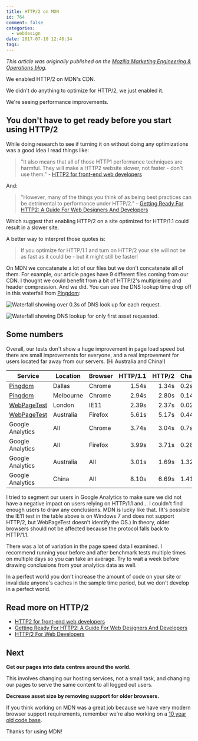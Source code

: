 ```yaml
---
title: HTTP/2 on MDN
id: 764
comment: false
categories:
  - webdesign
date: 2017-07-10 12:46:34
tags:
---
```


_This article was originally published on the [Mozilla Marketing Engineering & Operations blog](https://mozilla.github.io/meao/2017/06/26/http2/)._

We enabled HTTP/2 on MDN's CDN.

We didn't do anything to optimize for HTTP/2, we just enabled it.

We're seeing performance improvements.

## You don't have to get ready before you start using HTTP/2

While doing research to see if turning it on without doing any optimizations was a good idea I read things like:

> "It also means that all of those HTTP1 performance techniques are harmful.  They will make a HTTP2 website slower, not faster - don't use them." - [HTTP2 for front-end web developers](https://mattwilcox.net/web-development/http2-for-front-end-web-developers)

And:

> "However, many of the things you think of as being best practices can be detrimental to performance under HTTP/2." - [Getting Ready For HTTP2: A Guide For Web Designers And Developers](https://www.smashingmagazine.com/2016/02/getting-ready-for-http2/)

Which suggest that enabling HTTP/2 on a site optimized for HTTP/1.1 could result in a slower site.

A better way to interpret those quotes is:

> If you optimize for HTTP/1.1 and turn on HTTP/2 your site will not be as fast as it could be - but it might still be faster!

On MDN we concatenate a lot of our files but we don't concatenate all of them. For example, our article pages have 9 different files coming from our CDN. I thought we could benefit from a bit of HTTP/2's multiplexing and header compression. And we did. You can see the DNS lookup time drop off in this waterfall from [Pingdom](https://tools.pingdom.com/):

![Waterfall showing over 0.3s of DNS look up for each request.](http://stephaniehobson.ca/wordpress/wp-content/uploads/2017/07/waterfall_before.png)

![Waterfall showing DNS lookup for only first asset requested.](http://stephaniehobson.ca/wordpress/wp-content/uploads/2017/07/waterfall_after.png)

## Some numbers

Overall, our tests don't show a huge improvement in page load speed but there are small improvements for everyone, and a real improvement for users located far away from our servers. (Hi Australia and China!)

| Service | Location | Browser | HTTP/1.1 | HTTP/2 | Change |
|---|---|---|---:|---:|---|
| [Pingdom](https://tools.pingdom.com/) | Dallas | Chrome | 1.54s | 1.34s | 0.2s |
| [Pingdom](https://tools.pingdom.com/) | Melbourne | Chrome | 2.94s | 2.80s | 0.14s |
| [WebPageTest](http://www.webpagetest.org/) | London | IE11 | 2.39s | 2.37s | 0.02s |
| [WebPageTest](http://www.webpagetest.org/) | Australia | Firefox | 5.61s | 5.17s| 0.44s |
| Google Analytics | All | Chrome | 3.74s | 3.04s | 0.7s |
| Google Analytics | All | Firefox | 3.99s | 3.71s | 0.28s |
| Google Analytics | Australia | All | 3.01s | 1.69s | 1.32s |
| Google Analytics | China | All | 8.10s | 6.69s | 1.41s |

I tried to segment our users in Google Analytics to make sure we did not have a negative impact on users relying on HTTP/1.1 and... I couldn't find enough users to draw any conclusions. MDN is lucky like that. (It's possible the IE11 test in the table above is on Windows 7 and does not support HTTP/2, but WebPageTest doesn't identify the OS.) In theory, older browsers should not be affected because the protocol falls back to HTTP/1.1.

There was a lot of variation in the page speed data I examined. I recommend running your before and after benchmark tests multiple times on multiple days so you can take an average. Try to wait a week before drawing conclusions from your analytics data as well.

In a perfect world you don't increase the amount of code on your site or invalidate anyone's caches in the sample time period, but we don't develop in a perfect world.

## Read more on HTTP/2

- [HTTP2 for front-end web developers](https://mattwilcox.net/web-development/http2-for-front-end-web-developers)
- [Getting Ready For HTTP2: A Guide For Web Designers And Developers](https://www.smashingmagazine.com/2016/02/getting-ready-for-http2/)
- [HTTP/2 For Web Developers](https://blog.cloudflare.com/http-2-for-web-developers/)

## Next

**Get our pages into data centres around the world.**

This involves changing our hosting services, not a small task, and changing our pages to serve the same content to all logged out users.

**Decrease asset size by removing support for older browsers.**

If you think working on MDN was a great job because we have very modern browser support requirements, remember we're also working on a [10 year old code base](https://developer.mozilla.org/en-US/docs/MDN_at_ten/History_of_MDN).

Thanks for using MDN!
